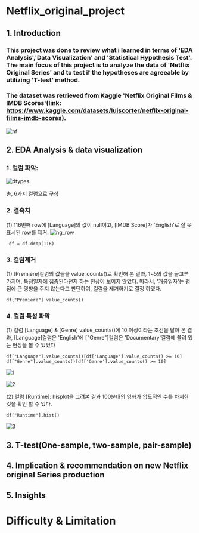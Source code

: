 # Netflix_original_project 

## 1. Introduction
### This project was done to review what i learned in terms of 'EDA Analysis','Data Visualization' and 'Statistical Hypothesis Test'. The main focus of this project is to analyze the data of 'Netflix Original Series' and to test if the hypotheses are agreeable by utilizing 'T-test' method. 
### The dataset was retrieved from Kaggle 'Netflix Original Films &amp; IMDB Scores'(link: https://www.kaggle.com/datasets/luiscorter/netflix-original-films-imdb-scores).


![nf](https://github.com/ryeonbeenkang/NF_original_project/assets/47935123/de53d1a0-ad7b-4deb-bee9-ef75b1f0de7c)



## 2. EDA Analysis & data visualization
### **1. 컬럼 파악**:
   
![dtypes](https://github.com/ryeonbeenkang/NF_original_project/assets/47935123/0db869af-ccbc-406f-bbeb-ce47f73f37c2)

총, 6가지 컬럼으로 구성



### **2. 결측치**
   
   (1) 116번째 row에 [Language]의 값이 null이고, [IMDB Score]가 'English'로 잘 못 표시된 row를 제거.
 ![ng_row](https://github.com/ryeonbeenkang/NF_original_project/assets/47935123/8e491339-7b72-4bd8-9966-af55c9507eb3)
   ```
    df = df.drop(116)
   ```

### **3. 컬럼제거**

   (1) [Premiere]컬럼의 값들을 value_counts()로 확인해 본 결과, 1~5의 값을 골고루 가지며, 특정일자에 집중된다던지 하는 현상이 보이지 않았다. 따라서, '개봉일자'는 평점에 큰 영향을 주지 않는다고 판단하여, 컬럼을 제거하기로 결정 하였다.
    
   ```
   df["Premiere"].value_counts()
   ```

### **4. 컬럼 특성 파악**
   
   (1) 컬럼 [Language] & [Genre] value_counts()에 10 이상이라는 조건을 달아 본 결과, [Language]컬럼은 'English'에 ["Genre"]컬럼은 'Documentary'컬럼에 쏠려 있는 현상을 볼 수 있었다 

   ```
   df["Language"].value_counts()[df['Language'].value_counts() >= 10]
   df["Genre"].value_counts()[df['Genre'].value_counts() >= 10]
   ```

   ![1](https://github.com/ryeonbeenkang/NF_original_project/assets/47935123/43474e0f-ac76-4820-af21-d8ae74c13c49)


   ![2](https://github.com/ryeonbeenkang/NF_original_project/assets/47935123/b6051e80-d431-4e49-8e1c-24db34673dc7)


   (2) 컬럼 [Runtime]: hisplot을 그려본 결과 100분대의 영화가 압도적인 수를 차지한 것을 확인 할 수 있다. 

   ```
   df["Runtime"].hist()
   ```

   ![3](https://github.com/ryeonbeenkang/NF_original_project/assets/47935123/7960bb24-7606-4047-ac3d-6783dd84a72f)

   

## 3. T-test(One-sample, two-sample, pair-sample)



## 4. Implication & recommendation on new Netflix original Series production




## 5. Insights




# Difficulty & Limitation



